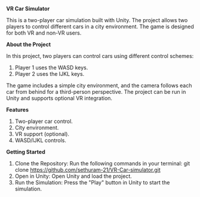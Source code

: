 **VR Car Simulator**

This is a two-player car simulation built with Unity. The project allows two players to control different cars in a city environment. The game is designed for both VR and non-VR users.

**About the Project**

In this project, two players can control cars using different control schemes:
1) Player 1 uses the WASD keys.
2) Player 2 uses the IJKL keys.

The game includes a simple city environment, and the camera follows each car from behind for a third-person perspective. The project can be run in Unity and supports optional VR integration.

**Features**

1) Two-player car control.
2) City environment.
3) VR support (optional).
4) WASD/IJKL controls.

**Getting Started**

1) Clone the Repository: Run the following commands in your terminal:
             git clone https://github.com/sethuram-21/VR-Car-simulator.git
2) Open in Unity: Open Unity and load the project.
3) Run the Simulation: Press the "Play" button in Unity to start the simulation.
